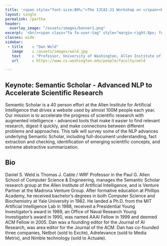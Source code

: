 ```yaml
---
title: '<span style="font-size:80%;">The IJCAI-21 Workshop on </span><br>Applied Semantics Extraction and Analytics  <span style="font-size:70%;">(ASEA)</span>'
layout: single
permalink: /partha
header:
  overlay_image: "/assets/images/banner1.png"
excerpt: '<br/><span class="fa fa-user-tag" style="margin-right:8px; font-size: 90%;"></span>ASEA Speakers<br/>'
classes: wide
sidebar:
 - title    : "Dan Weld"
   image    : /assets/images/weld.jpg
   text     : "Professor, University of Washington, Allen Institute of Artifical Intelligence"
   url      : https://www.cs.washington.edu/people/faculty/weld

---
```

<h2 id="keynote">Keynote: Semantic Scholar - Advanced NLP to Accelerate Scientific Research</h2>

Semantic Scholar is a 40 person effort at the Allen Institute for Artificial Intelligence that drives a website used by almost 100M people each year. Our mission is to accelerate the progress of scientific research with augmented intelligence - advanced tools that make it easier to find relevant research, digest it quickly, and make connections between different problems and approaches. This talk will survey some of the NLP advances underlying Semantic Scholar, including full-document understanding, fact extraction and checking, identification of emerging scientific concepts, and extreme abstractive summarization.

<h2>Bio</h2>
<p>Daniel S. Weld is Thomas J. Cable / WRF Professor in the Paul G. Allen School of Computer Science & Engineering, manages the Semantic Scholar research group at the Allen Institute of Artificial Intelligence, and is Venture Partner at the Madrona Venture Group. After formative education at Phillips Academy, he received bachelor’s degrees in both Computer Science and Biochemistry at Yale University in 1982. He landed a Ph.D. from the MIT Artificial Intelligence Lab in 1988, received a Presidential Young Investigator’s award in 1989, an Office of Naval Research Young Investigator’s award in 1990, was named AAAI Fellow in 1999 and deemed ACM Fellow in 2005. Dan was a founding editor for the Journal of AI Research, was area editor for the Journal of the ACM. Dan has co-founded three companies, Netbot (sold to Excite), Adrelevance (sold to Media Metrix), and Nimble technology (sold to Actuate).</p>



